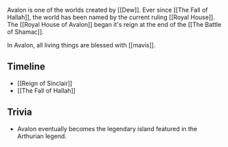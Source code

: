 Avalon is one of the worlds created by [[Dew]]. Ever since [[The Fall of Hallah]], the world has been named by the current ruling [[Royal House]]. The [[Royal House of Avalon]] began it's reign at the end of the [[The Battle of Shamac]].

In Avalon, all living things are blessed with [[mavis]]. 

## Timeline
* [[Reign of Sinclair]]
* [[The Fall of Hallah]]

## Trivia
* Avalon eventually becomes the legendary island featured in the Arthurian legend.